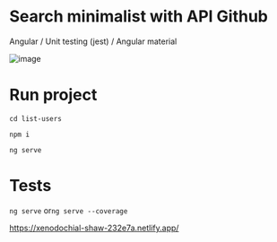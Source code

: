 # Search minimalist with API Github

Angular / Unit testing (jest) / Angular material

![image](https://user-images.githubusercontent.com/39713034/140238426-06d3be46-85a1-4b24-ad44-fa6a18215e04.png)


# Run project

`cd list-users`

`npm i`

`ng serve`



# Tests

`ng serve` or`ng serve --coverage`


https://xenodochial-shaw-232e7a.netlify.app/
